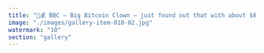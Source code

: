 ```yaml
---
title: "🤡💰 BBC — Big Bitcoin Clown — just found out that with about $8B in sell pressure you could nuke Bitcoin’s price down to $5K.<br /><br />So all that talk about “uncensorable, unstoppable, unshakeable”?<br /><br />Turns out it’s just unbelievably fragile if the exits get crowded.<br /><br />👉 When your “store of value” can be obliterated by one big unwind, it’s not sovereignty — it’s liquidity theatre.<br /><br />BBC is sweating.<br />But don’t worry — he’s still telling you to HODL.<br /><br />Clown protocol: Always exit last.<br /><br /><br />#Bitcoin <br />#Liquidity <br />#BBC <br />#BigBitcoinClown <br />#Satire <br />#PonziLogic"
image: "./images/gallery-item-010-02.jpg"
watermark: "10"
section: "gallery"
---
```

